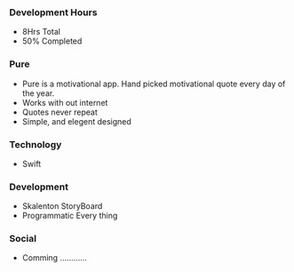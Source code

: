 ### Development Hours
  * 8Hrs Total
  * 50% Completed


### Pure
  * Pure is a motivational app. Hand picked motivational quote every day of the year.
  * Works with out internet
  * Quotes never repeat
  * Simple, and elegent designed
  

### Technology
  * Swift

### Development
  * Skalenton StoryBoard
  * Programmatic Every thing


### Social
  * Comming ............




